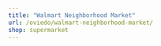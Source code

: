 ```yaml
---
title: "Walmart Neighborhood Market"
url: /oviedo/walmart-neighborhood-market/
shop: supermarket
---
```

